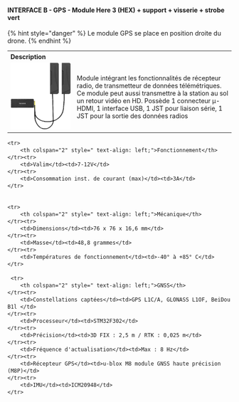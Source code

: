 #### INTERFACE B - GPS - Module Here 3 (HEX) + support + visserie + strobe vert 

{% hint style="danger" %}
Le module GPS se place en position droite du drone.
{% endhint %}

<table class="description" style=" text-align: left;">
    <tr>
        <th colspan="2" >Description</th>
    </tr>
    <tr>
        <td><img src="../../../gitbook/images/INTERFACE/INTERFACEB/GPS/GPS_HERE3.png" width="1000"></td>
        <td>Module intégrant les fonctionnalités de récepteur radio, de transmetteur de données télémétriques. Ce module peut aussi transmettre à la station au sol un retour vidéo en HD. Possède 1 connecteur µ-HDMI, 1 interface USB, 1 JST pour liaison série, 1 JST pour la sortie des données radios</td>
    </tr>
</table>





<table class="specification">

    <tr>
        <th colspan="2" style=" text-align: left;">Fonctionnement</th>
    </tr><tr>
        <td>Valim</td><td>7-12V</td>
    </tr><tr>
        <td>Consommation inst. de courant (max)</td><td>3A</td>
    </tr>


    <tr>
        <th colspan="2" style=" text-align: left;">Mécanique</th>
    </tr><tr>
        <td>Dimensions</td><td>76 x 76 x 16,6 mm</td>
    </tr><tr>
        <td>Masse</td><td>48,8 grammes</td>
    </tr><tr>
        <td>Températures de fonctionnement</td><td>-40° à +85° C</td>
    </tr>

     <tr>
        <th colspan="2" style=" text-align: left;">GNSS</th>
    </tr><tr>
        <td>Constellations captées</td><td>GPS L1C/A, GLONASS L1OF, BeiDou B1l </td>
    </tr><tr>
        <td>Processeur</td><td>STM32F302</td>
    </tr><tr>
        <td>Précision</td><td>3D FIX : 2,5 m / RTK : 0,025 m</td>
    </tr><tr>
        <td>Fréquence d'actualisation</td><td>Max : 8 Hz</td>
    </tr><tr>
        <td>Récepteur GPS</td><td>u-blox M8 module GNSS haute précision (M8P)</td>
    </tr><tr>
        <td>IMU</td><td>ICM20948</td>
    </tr>


</table>